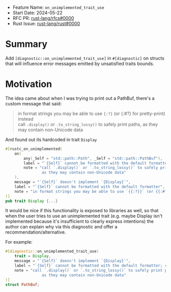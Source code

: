 - Feature Name: `on_unimplemented_trait_use`
- Start Date: 2024-05-22
- RFC PR: [rust-lang/rfcs#0000](https://github.com/rust-lang/rfcs/pull/0000)
- Rust Issue: [rust-lang/rust#0000](https://github.com/rust-lang/rust/issues/0000)

# Summary
[summary]: #summary

Add `[diagnostic::on_unimplemented_trait_use]` in `#[diagnostic]` on structs that will influence error messages emitted by unsatisfied traits bounds.

# Motivation
[motivation]: #motivation

The idea came about when I was trying to print out a PathBuf, there's a custom message that said: 
>in format strings you may be able to use `{:?}` (or {:#?} for pretty-print) instead  
call `.display()` or `.to_string_lossy()` to safely print paths, as they may contain non-Unicode data

And found out its hardcoded in trait `Display`
```rust
#[rustc_on_unimplemented(
    on(
        any(_Self = "std::path::Path", _Self = "std::path::PathBuf"),
        label = "`{Self}` cannot be formatted with the default formatter; call `.display()` on it",
        note = "call `.display()` or `.to_string_lossy()` to safely print paths, \
                as they may contain non-Unicode data"
    ),
    message = "`{Self}` doesn't implement `{Display}`",
    label = "`{Self}` cannot be formatted with the default formatter",
    note = "in format strings you may be able to use `{{:?}}` (or {{:#?}} for pretty-print) instead"
)]
pub trait Display {...}
```
It would be nice if this functionality is exposed to libraries as well, so that when the user tries to use an unimplemented trait (e.g. maybe Display isn't implemented because it's insufficient to clearly express intentions) the author can explain why via this diagnostic and offer a recommendation/alternative.

For example:
```rust
#[diagnostic::on_unimplemented_trait_use(
    trait = Display,
    message = "`{Self}` doesn't implement `{Display}`",
    label = "`{Self}` cannot be formatted with the default formatter; call `.display()` on it",
    note = "call `.display()` or `.to_string_lossy()` to safely print paths, \
                as they may contain non-Unicode data"
)]
struct PathBuf;
````

